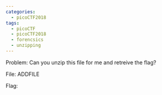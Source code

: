 ```yaml
---
categories:
  - picoCTF2018
tags:
  - picoCTF
  - picoCTF2018
  - forencsics
  - unzipping
---
```


Problem: Can you unzip this file for me and retreive the flag?

File: ADDFILE

Flag: 
